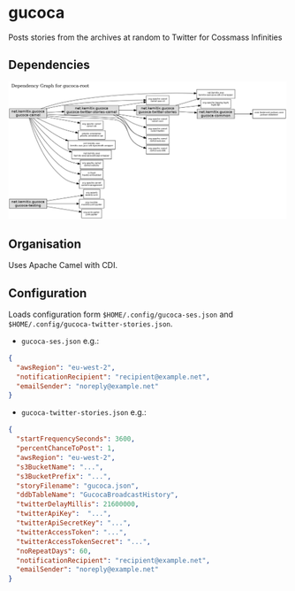 # gucoca
Posts stories from the archives at random to Twitter for Cossmass Infinities

## Dependencies

![Reactor Module Dependencies](./docs/images/reactor-graph.png)

## Organisation

Uses Apache Camel with CDI.

## Configuration

Loads configuration form `$HOME/.config/gucoca-ses.json` and `$HOME/.config/gucoca-twitter-stories.json`.

* `gucoca-ses.json` e.g.:

```json
{
  "awsRegion": "eu-west-2",
  "notificationRecipient": "recipient@example.net",
  "emailSender": "noreply@example.net"
}
```

* `gucoca-twitter-stories.json` e.g.:

```json
{
  "startFrequencySeconds": 3600,
  "percentChanceToPost": 1,
  "awsRegion": "eu-west-2",
  "s3BucketName": "...",
  "s3BucketPrefix": "...",
  "storyFilename": "gucoca.json",
  "ddbTableName": "GucocaBroadcastHistory",
  "twitterDelayMillis": 21600000,
  "twitterApiKey":  "...",
  "twitterApiSecretKey": "...",
  "twitterAccessToken": "...",
  "twitterAccessTokenSecret": "...",
  "noRepeatDays": 60,
  "notificationRecipient": "recipient@example.net",
  "emailSender": "noreply@example.net"
}
```
